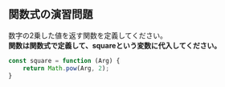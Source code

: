 ## 関数式の演習問題

数字の2乗した値を返す関数を定義してください。  
**関数は関数式で定義して、squareという変数に代入してください。**  

```js
const square = function (Arg) {
    return Math.pow(Arg, 2);
}
```